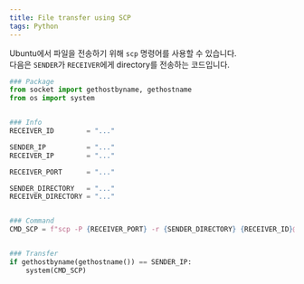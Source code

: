 ```yaml
---
title: File transfer using SCP
tags: Python
---
```


<!--more-->

Ubuntu에서 파일을 전송하기 위해 `scp` 명령어를 사용할 수 있습니다.  
다음은 `SENDER`가 `RECEIVER`에게 directory를 전송하는 코드입니다.  


```py
### Package
from socket import gethostbyname, gethostname
from os import system


### Info
RECEIVER_ID        = "..."

SENDER_IP          = "..."
RECEIVER_IP        = "..."

RECEIVER_PORT      = "..."

SENDER_DIRECTORY   = "..."
RECEIVER_DIRECTORY = "..."


### Command
CMD_SCP = f"scp -P {RECEIVER_PORT} -r {SENDER_DIRECTORY} {RECEIVER_ID}@{RECEIVER_IP}:{RECEIVER_DIRECTORY}"


### Transfer
if gethostbyname(gethostname()) == SENDER_IP:
    system(CMD_SCP)
```
